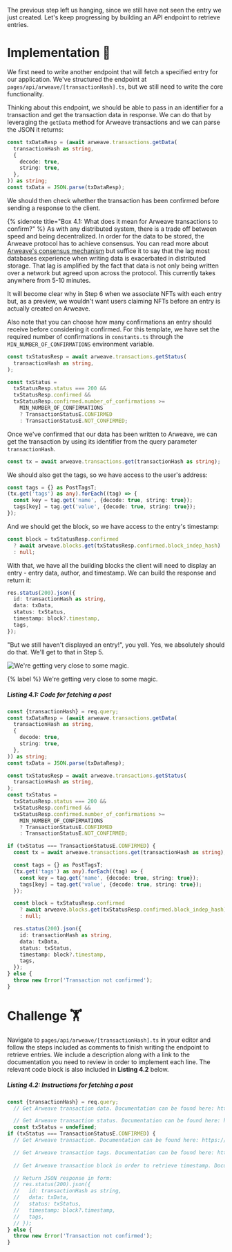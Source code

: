 The previous step left us hanging, since we still have not seen the entry we just created. Let's keep progressing by building an API endpoint to retrieve entries.

# Implementation 🧩

We first need to write another endpoint that will fetch a specified entry for our application. We've structured the endpoint at `pages/api/arweave/[transactionHash].ts`, but we still need to write the core functionality.

Thinking about this endpoint, we should be able to pass in an identifier for a transaction and get the transaction data in response. We can do that by leveraging the `getData` method for Arweave transactions and we can parse the JSON it returns:

```typescript
const txDataResp = (await arweave.transactions.getData(
  transactionHash as string,
  {
    decode: true,
    string: true,
  },
)) as string;
const txData = JSON.parse(txDataResp);
```

We should then check whether the transaction has been confirmed before sending a response to the client.

{% sidenote title="Box 4.1: What does it mean for Arweave transactions to confirm?" %}
As with any distributed system, there is a trade off between speed and being decentralized. In order for the data to be stored, the Arweave protocol has to achieve consensus. You can read more about [Arweave's consensus mechanism](https://arweave.medium.com/what-is-arweave-explain-like-im-five-425362144eb5) but suffice it to say that the lag most databases experience when writing data is exacerbated in distributed storage. That lag is amplified by the fact that data is not only being written over a network but agreed upon across the protocol. This currently takes anywhere from 5-10 minutes.

It will become clear why in Step 6 when we associate NFTs with each entry but, as a preview, we wouldn't want users claiming NFTs before an entry is actually created on Arweave.

Also note that you can choose how many confirmations an entry should receive before considering it confirmed. For this template, we have set the required number of confirmations in `constants.ts` through the `MIN_NUMBER_OF_CONFIRMATIONS` environment variable.

```typescript
const txStatusResp = await arweave.transactions.getStatus(
  transactionHash as string,
);

const txStatus =
  txStatusResp.status === 200 &&
  txStatusResp.confirmed &&
  txStatusResp.confirmed.number_of_confirmations >=
    MIN_NUMBER_OF_CONFIRMATIONS
    ? TransactionStatusE.CONFIRMED
    : TransactionStatusE.NOT_CONFIRMED;
```

Once we've confirmed that our data has been written to Arweave, we can get the transaction by using its identifier from the query parameter `transactionHash`. 

```typescript
const tx = await arweave.transactions.get(transactionHash as string);
```

We should also get the tags, so we have access to the user's address:

```typescript
const tags = {} as PostTagsT;
(tx.get('tags') as any).forEach((tag) => {
  const key = tag.get('name', {decode: true, string: true});
  tags[key] = tag.get('value', {decode: true, string: true});
});
```

And we should get the block, so we have access to the entry's timestamp:

```typescript
const block = txStatusResp.confirmed
  ? await arweave.blocks.get(txStatusResp.confirmed.block_indep_hash)
  : null;
```

With that, we have all the building blocks the client will need to display an entry - entry data, author, and timestamp. We can build the response and return it:

```typescript
res.status(200).json({
  id: transactionHash as string,
  data: txData,
  status: txStatus,
  timestamp: block?.timestamp,
  tags,
});
```

"But we still haven't displayed an entry!", you yell. Yes, we absolutely should do that. We'll get to that in Step 5.

![We're getting very close to some magic.](https://raw.githubusercontent.com/figment-networks/learn-tutorials/mirror-tutorial/mirror/assets/map.jpeg?raw=true)

{% label %}
We're getting very close to some magic.

##### _Listing 4.1: Code for fetching a post_
```typescript
const {transactionHash} = req.query;
const txDataResp = (await arweave.transactions.getData(
  transactionHash as string,
  {
    decode: true,
    string: true,
  },
)) as string;
const txData = JSON.parse(txDataResp);

const txStatusResp = await arweave.transactions.getStatus(
  transactionHash as string,
);
const txStatus =
  txStatusResp.status === 200 &&
  txStatusResp.confirmed &&
  txStatusResp.confirmed.number_of_confirmations >=
    MIN_NUMBER_OF_CONFIRMATIONS
    ? TransactionStatusE.CONFIRMED
    : TransactionStatusE.NOT_CONFIRMED;

if (txStatus === TransactionStatusE.CONFIRMED) {
  const tx = await arweave.transactions.get(transactionHash as string);

  const tags = {} as PostTagsT;
  (tx.get('tags') as any).forEach((tag) => {
    const key = tag.get('name', {decode: true, string: true});
    tags[key] = tag.get('value', {decode: true, string: true});
  });

  const block = txStatusResp.confirmed
    ? await arweave.blocks.get(txStatusResp.confirmed.block_indep_hash)
    : null;

  res.status(200).json({
    id: transactionHash as string,
    data: txData,
    status: txStatus,
    timestamp: block?.timestamp,
    tags,
  });
} else {
  throw new Error('Transaction not confirmed');
}
```

# Challenge 🏋️

Navigate to `pages/api/arweave/[transactionHash].ts` in your editor and follow the steps included as comments to finish writing the endpoint to retrieve entries. We include a description along with a link to the documentation you need to review in order to implement each line. The relevant code block is also included in **Listing 4.2** below.

##### _Listing 4.2: Instructions for fetching a post_
```typescript
const {transactionHash} = req.query;
  // Get Arweave transaction data. Documentation can be found here: https://github.com/ArweaveTeam/arweave-js

  // Get Arweave transaction status. Documentation can be found here: https://github.com/ArweaveTeam/arweave-js
  const txStatus = undefined;
if (txStatus === TransactionStatusE.CONFIRMED) {
  // Get Arweave transaction. Documentation can be found here: https://github.com/ArweaveTeam/arweave-js

  // Get Arweave transaction tags. Documentation can be found here: https://github.com/ArweaveTeam/arweave-js
  
  // Get Arweave transaction block in order to retrieve timestamp. Documentation can be found here: https://github.com/ArweaveTeam/arweave-js

  // Return JSON response in form:
  // res.status(200).json({
  //   id: transactionHash as string,
  //   data: txData,
  //   status: txStatus,
  //   timestamp: block?.timestamp,
  //   tags,
  // });
} else {
  throw new Error('Transaction not confirmed');
}
```
